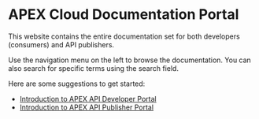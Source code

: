 # APEX Cloud Documentation Portal

This website contains the entire documentation set for both developers (consumers) and API publishers.

Use the navigation menu on the left to browse the documentation. You can also search for specific terms using the search field.

Here are some suggestions to get started:

- [Introduction to APEX API Developer Portal](/docs/dev/introduction.md)
- [Introduction to APEX API Publisher Portal](/docs/publisher/introduction.md)
